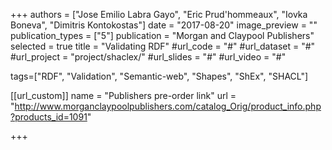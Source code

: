 +++
authors = ["Jose Emilio Labra Gayo", "Eric Prud'hommeaux", "Iovka Boneva", "Dimitris Kontokostas"]
date = "2017-08-20"
image_preview = ""
publication_types = ["5"]
publication = "Morgan and Claypool Publishers"
selected = true
title = "Validating RDF"
#url_code = "#"
#url_dataset = "#"
#url_project = "project/shaclex/"
#url_slides = "#"
#url_video = "#"

tags=["RDF", "Validation", "Semantic-web", "Shapes", "ShEx", "SHACL"]

[[url_custom]]
name = "Publishers pre-order link"
url = "http://www.morganclaypoolpublishers.com/catalog_Orig/product_info.php?products_id=1091"

+++

